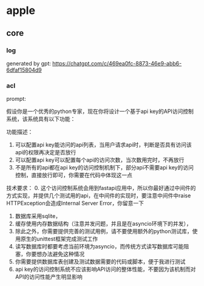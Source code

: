# apple

## core

### log 

generated by gpt: https://chatgpt.com/c/469ea0fc-8873-46e9-abb6-6dfaf15804d9

### acl 

prompt:

假设你是一个优秀的python专家，现在你将设计一个基于api key的API访问控制系统，该系统具有以下功能：

功能描述：
1. 可以配置api key能访问的api列表，当用户请求api时，判断是否具有访问该api的权限再决定是否放行
2. 可以配置api key可以配置每个api的访问次数，当次数用完时，不再放行
3. 不是所有的api都在api key的访问控制机制下，部分api不需要api key的访问控制，直接放行即可，你需要在代码中体现这一点

技术要求：
0. 这个访问控制系统会用到fastapi应用中，所以你最好通过中间件的方式实现，并提供几个测试用的api，在中间件的实现时，要注意中间件中raise HTTPException会造成Internal Server Error，你留意一下
1. 数据库采用sqlite，
2. 缓存使用内存数据结构（注意并发问题，并且是在asyncio环境下的并发），
3. 除此之外，你需要提供完善的测试用例，请不要使用额外的python测试库，使用原生的unittest框架完成测试工作
4. 读写数据库时都要考虑当前环境为asyncio，而传统方式读写数据库可能阻塞，你要想办法避免这种情况
5. 你需要提供数据库表创建及测试数据需要的代码或脚本，便于我进行测试
6. api key的访问控制系统不应该影响API访问的整体性能，不要因为该机制而对API的访问性能产生明显影响





